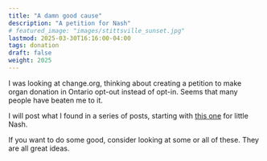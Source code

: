 ```yaml
---
title: "A damn good cause"
description: "A petition for Nash"
# featured_image: "images/stittsville_sunset.jpg"
lastmod: 2025-03-30T16:16:00-04:00
tags: donation
draft: false
weight: 2025
---
```

I was looking at change.org, thinking about creating a petition to make organ donation in Ontario opt-out instead of opt-in.
Seems that many people have beaten me to it. 

I will post what I found in a series of posts, starting with
[this one](https://www.change.org/p/gptaylormrd-opt-in-to-opt-out-policy-for-organ-donation?signed=true)
for little Nash. 

If you want to do some good, consider looking at some or all of these. They are all great ideas. 
